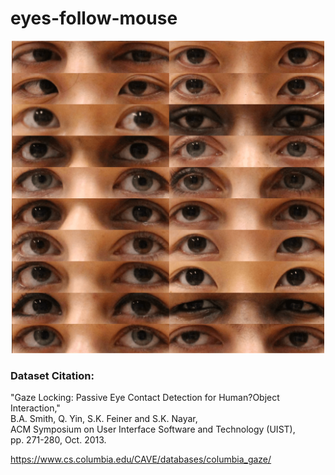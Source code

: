 # eyes-follow-mouse

<!-- same mage but max height 500px -->
<p align="center">
    <img src="./eyes-follow-mouse.png" height="500px">
</p>


### Dataset Citation:
"Gaze Locking: Passive Eye Contact Detection for Human?Object Interaction,"
<br>
B.A. Smith, Q. Yin, S.K. Feiner and S.K. Nayar,
<br>
ACM Symposium on User Interface Software and Technology (UIST),
<br>
pp. 271-280, Oct. 2013.
<br>

https://www.cs.columbia.edu/CAVE/databases/columbia_gaze/